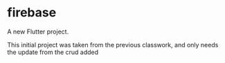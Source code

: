 # firebase

A new Flutter project.

This initial project was taken from the previous classwork, and only needs the update from the crud added
